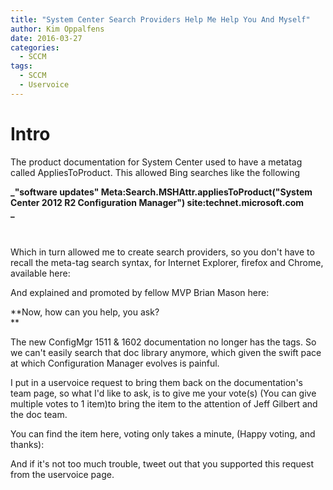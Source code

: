 ```yaml
---
title: "System Center Search Providers Help Me Help You And Myself"
author: Kim Oppalfens
date: 2016-03-27
categories:
  - SCCM
tags:
  - SCCM
  - Uservoice
---
```


# Intro

﻿The product documentation for System Center used to have a metatag called AppliesToProduct. This allowed Bing searches like the following

**_"software updates" Meta:Search.MSHAttr.appliesToProduct("System Center 2012 R2 Configuration Manager") site:technet.microsoft.com  
_**

 

Which in turn allowed me to create search providers, so you don't have to recall the meta-tag search syntax, for Internet Explorer, firefox and Chrome, available here:

 And explained and promoted by fellow MVP Brian Mason here: 

**Now, how can you help, you ask?  
**

The new ConfigMgr 1511 & 1602 documentation no longer has the tags. So we can't easily search that doc library anymore, which given the swift pace at which Configuration Manager evolves is painful.

I put in a uservoice request to bring them back on the documentation's team page, so what I'd like to ask, is to give me your vote(s) (You can give multiple votes to 1 item)to bring the item to the attention of Jeff Gilbert and the doc team.

You can find the item here, voting only takes a minute, (Happy voting, and thanks):



And if it's not too much trouble, tweet out that you supported this request from the uservoice page.
